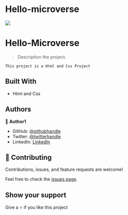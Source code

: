 # Hello-microverse

![](https://img.shields.io/badge/Microverse-blueviolet)

# Hello-Microverse

> Description the project.

    This project is a Html and Css Project

## Built With

- Html and Css

## Authors

👤 **Author1**

- GitHub: [@githubhandle](https://github.com/AmeenahBuhari)
- Twitter: [@twitterhandle](https://twitter.com/AminaBuhari)
- LinkedIn: [LinkedIn](https://linkedin.com/in/AminaBuhari)

## 🤝 Contributing

Contributions, issues, and feature requests are welcome!

Feel free to check the [issues page](../../issues/).

## Show your support

Give a ⭐️ if you like this project
